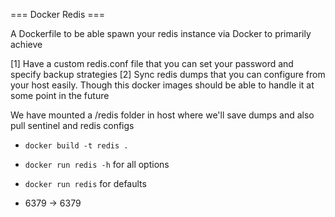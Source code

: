 === Docker Redis ===

A Dockerfile to be able spawn your redis instance via Docker
to primarily achieve

[1] Have a custom redis.conf file that you can set your password and specify backup strategies
[2] Sync redis dumps that you can configure from your host easily. Though this docker images 
should be able to handle it at some point in the future

We have mounted a /redis folder in host where we'll save dumps and also pull sentinel and
redis configs

* `docker build -t redis .`
* `docker run redis -h` for all options
* `docker run redis` for defaults

* 6379 -> 6379